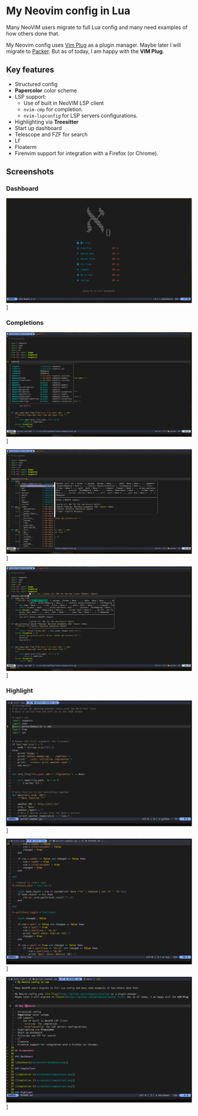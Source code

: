 # My Neovim config in Lua

Many NeoVIM users migrate to full Lua config and many need examples of how others done that.

My Neovim config uses [Vim Plug](https://github.com/junegunn/vim-plug) as a plugin manager.
Maybe later I will migrate to [Packer](https://github.com/wbthomason/packer.nvim). But as of today, I am happy with the **VIM Plug**.

## Key features

- Structured config
- **Papercolor** color scheme
- LSP support:
    - Use of built in NeoVIM LSP client
    - `nvim-cmp` for completion.
    - `nvim-lspconfig` for LSP servers configurations.
- Highlighting via **Treesitter**
- Start up dashboard
- Telescope and FZF for search
- Lf
- Floaterm
- Firenvim support for integration with a Firefox (or Chrome).

## Screenshots

### Dashboard

![Dashboard](screenshot/dashboard.png)]

### Completions

![Completion 1](screenshot/completion1.png)]

![Completion 2](screenshot/completion2.png)]

![Completion 3](screenshot/completion3.png)]

### Highlight

![Python](screenshot/python_highlight.png)]

![Lua](screenshot/lua_highlight.png)]

![Markdown](screenshot/md_highlight.png)]
